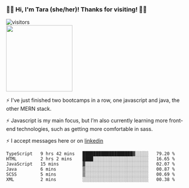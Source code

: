 ### 👋🏾 Hi, I'm Tara (she/her)! Thanks for visiting! 👋🏾
![visitors](https://visitor-badge.glitch.me/badge?page_id=qualmless)
<BR>
<img height="180em" src="https://github-readme-stats.vercel.app/api?username=qualmless&show_icons=true&hide_border=true&&count_private=true&include_all_commits=true" />

⚡️ I've just finished two bootcamps in a row, one javascript and java, the other MERN stack. 

⚡️ Javascript is my main focus, but I’m also currently learning more front-end technologies, such as getting more comfortable in sass. 

⚡️ I accept messages here or on <a href="https://www.linkedin.com/in/tarajdunmore/">linkedin</a>

<!--START_SECTION:waka-->

```text
TypeScript   9 hrs 42 mins   ███████████████████▓░░░░░   79.20 %
HTML         2 hrs 2 mins    ████░░░░░░░░░░░░░░░░░░░░░   16.65 %
JavaScript   15 mins         ▓░░░░░░░░░░░░░░░░░░░░░░░░   02.07 %
Java         6 mins          ▒░░░░░░░░░░░░░░░░░░░░░░░░   00.87 %
SCSS         5 mins          ▒░░░░░░░░░░░░░░░░░░░░░░░░   00.69 %
XML          2 mins          ░░░░░░░░░░░░░░░░░░░░░░░░░   00.38 %
```

<!--END_SECTION:waka-->

<!--
**qualmless/qualmless** is a ✨ _special_ ✨ repository because its `README.md` (this file) appears on your GitHub profile.

Here are some ideas to get you started:
- 🔭 I’m currently working on ...
- 👯 I’m looking to collaborate on ...
- 🤔 I’m looking for help with ...
- 💬 Ask me about ...
- 📫 How to reach me: ...
- ⚡ Fun fact: ...
-->
